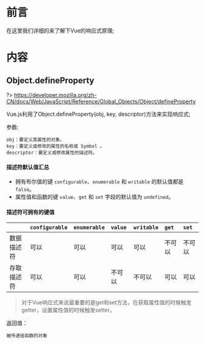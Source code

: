 # 前言
在这里我们详细的来了解下Vue的响应式原理;

# 内容

## Object.defineProperty

?> https://developer.mozilla.org/zh-CN/docs/Web/JavaScript/Reference/Global_Objects/Object/defineProperty

Vue.js利用了Object.defineProperty(obj, key, descriptor)方法来实现响应式;

参数:

```
obj：要定义其属性的对象。
key：要定义或修改的属性的名称或 Symbol 。
descriptor：要定义或修改属性的描述符。
```
#### 描述符默认值汇总

- 拥有布尔值的键 `configurable`、`enumerable` 和 `writable` 的默认值都是 `false`。
- 属性值和函数的键 `value`、`get` 和 `set` 字段的默认值为 `undefined`。

#### 描述符可拥有的键值

|            | `configurable` | `enumerable` | `value` | `writable` | `get`  | `set`  |
| :--------- | :------------- | :----------- | :------ | :--------- | :----- | :----- |
| 数据描述符 | 可以           | 可以         | 可以    | 可以       | 不可以 | 不可以 |
| 存取描述符 | 可以           | 可以         | 不可以  | 不可以     | 可以   | 可以   |


> 对于Vue响应式来说最重要的是get和set方法，在获取属性值的时候触发getter，设置属性值的时候触发setter。


返回值：

```
被传递给函数的对象
```
